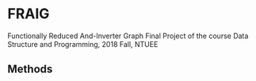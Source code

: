 # FRAIG
Functionally Reduced And-Inverter Graph 
Final Project of the course Data Structure and Programming, 2018 Fall, NTUEE

## Methods

